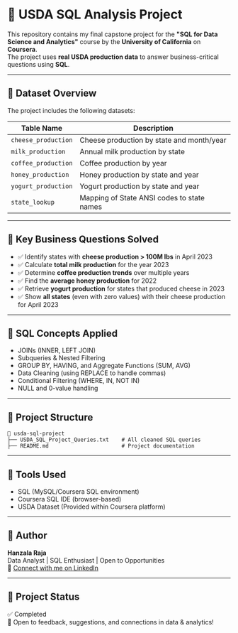 
# 🧠 USDA SQL Analysis Project

This repository contains my final capstone project for the **"SQL for Data Science and Analytics"** course by the **University of California** on **Coursera**.  
The project uses **real USDA production data** to answer business-critical questions using **SQL**.

---

## 📁 Dataset Overview

The project includes the following datasets:

| Table Name           | Description                                      |
|----------------------|--------------------------------------------------|
| `cheese_production`  | Cheese production by state and month/year        |
| `milk_production`    | Annual milk production by state                  |
| `coffee_production`  | Coffee production by year                        |
| `honey_production`   | Honey production by state and year               |
| `yogurt_production`  | Yogurt production by state and year              |
| `state_lookup`       | Mapping of State ANSI codes to state names       |

---

## 📌 Key Business Questions Solved

- ✅ Identify states with **cheese production > 100M lbs** in April 2023
- ✅ Calculate **total milk production** for the year 2023
- ✅ Determine **coffee production trends** over multiple years
- ✅ Find the **average honey production** for 2022
- ✅ Retrieve **yogurt production** for states that produced cheese in 2023
- ✅ Show **all states** (even with zero values) with their cheese production for April 2023

---

## 🔧 SQL Concepts Applied

- JOINs (INNER, LEFT JOIN)
- Subqueries & Nested Filtering
- GROUP BY, HAVING, and Aggregate Functions (SUM, AVG)
- Data Cleaning (using REPLACE to handle commas)
- Conditional Filtering (WHERE, IN, NOT IN)
- NULL and 0-value handling

---

## 📂 Project Structure

```
📁 usda-sql-project
├── USDA_SQL_Project_Queries.txt    # All cleaned SQL queries
├── README.md                       # Project documentation
```

---

## 🚀 Tools Used

- SQL (MySQL/Coursera SQL environment)
- Coursera SQL IDE (browser-based)
- USDA Dataset (Provided within Coursera platform)

---

## 👤 Author

**Hanzala Raja**  
Data Analyst | SQL Enthusiast | Open to Opportunities  
🔗 [Connect with me on LinkedIn](https://www.linkedin.com)

---

## 🌟 Project Status

✅ Completed  
📢 Open to feedback, suggestions, and connections in data & analytics!

